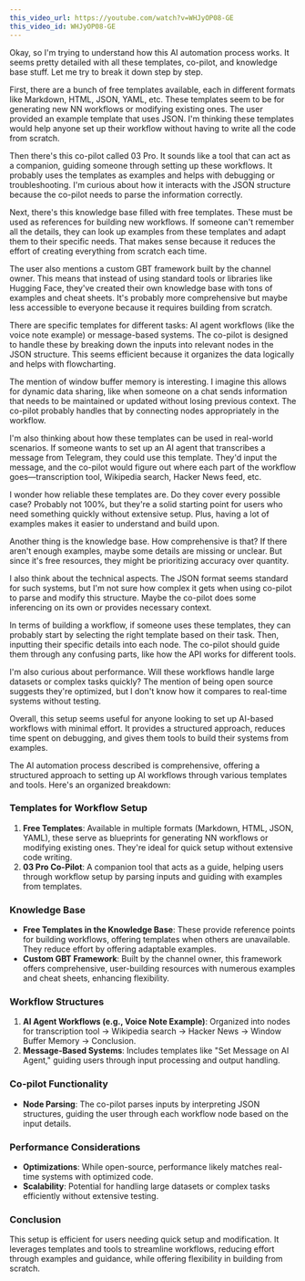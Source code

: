 ```yaml
---
this_video_url: https://youtube.com/watch?v=WHJyOP08-GE
this_video_id: WHJyOP08-GE
---
```

<think>
Okay, so I'm trying to understand how this AI automation process works. It seems pretty detailed with all these templates, co-pilot, and knowledge base stuff. Let me try to break it down step by step.

First, there are a bunch of free templates available, each in different formats like Markdown, HTML, JSON, YAML, etc. These templates seem to be for generating new NN workflows or modifying existing ones. The user provided an example template that uses JSON. I'm thinking these templates would help anyone set up their workflow without having to write all the code from scratch.

Then there's this co-pilot called 03 Pro. It sounds like a tool that can act as a companion, guiding someone through setting up these workflows. It probably uses the templates as examples and helps with debugging or troubleshooting. I'm curious about how it interacts with the JSON structure because the co-pilot needs to parse the information correctly.

Next, there's this knowledge base filled with free templates. These must be used as references for building new workflows. If someone can't remember all the details, they can look up examples from these templates and adapt them to their specific needs. That makes sense because it reduces the effort of creating everything from scratch each time.

The user also mentions a custom GBT framework built by the channel owner. This means that instead of using standard tools or libraries like Hugging Face, they've created their own knowledge base with tons of examples and cheat sheets. It's probably more comprehensive but maybe less accessible to everyone because it requires building from scratch.

There are specific templates for different tasks: AI agent workflows (like the voice note example) or message-based systems. The co-pilot is designed to handle these by breaking down the inputs into relevant nodes in the JSON structure. This seems efficient because it organizes the data logically and helps with flowcharting.

The mention of window buffer memory is interesting. I imagine this allows for dynamic data sharing, like when someone on a chat sends information that needs to be maintained or updated without losing previous context. The co-pilot probably handles that by connecting nodes appropriately in the workflow.

I'm also thinking about how these templates can be used in real-world scenarios. If someone wants to set up an AI agent that transcribes a message from Telegram, they could use this template. They'd input the message, and the co-pilot would figure out where each part of the workflow goes—transcription tool, Wikipedia search, Hacker News feed, etc.

I wonder how reliable these templates are. Do they cover every possible case? Probably not 100%, but they're a solid starting point for users who need something quickly without extensive setup. Plus, having a lot of examples makes it easier to understand and build upon.

Another thing is the knowledge base. How comprehensive is that? If there aren't enough examples, maybe some details are missing or unclear. But since it's free resources, they might be prioritizing accuracy over quantity.

I also think about the technical aspects. The JSON format seems standard for such systems, but I'm not sure how complex it gets when using co-pilot to parse and modify this structure. Maybe the co-pilot does some inferencing on its own or provides necessary context.

In terms of building a workflow, if someone uses these templates, they can probably start by selecting the right template based on their task. Then, inputting their specific details into each node. The co-pilot should guide them through any confusing parts, like how the API works for different tools.

I'm also curious about performance. Will these workflows handle large datasets or complex tasks quickly? The mention of being open source suggests they're optimized, but I don't know how it compares to real-time systems without testing.

Overall, this setup seems useful for anyone looking to set up AI-based workflows with minimal effort. It provides a structured approach, reduces time spent on debugging, and gives them tools to build their systems from examples.
</think>

The AI automation process described is comprehensive, offering a structured approach to setting up AI workflows through various templates and tools. Here's an organized breakdown:

### Templates for Workflow Setup
1. **Free Templates**: Available in multiple formats (Markdown, HTML, JSON, YAML), these serve as blueprints for generating NN workflows or modifying existing ones. They're ideal for quick setup without extensive code writing.
2. **03 Pro Co-Pilot**: A companion tool that acts as a guide, helping users through workflow setup by parsing inputs and guiding with examples from templates.

### Knowledge Base
- **Free Templates in the Knowledge Base**: These provide reference points for building workflows, offering templates when others are unavailable. They reduce effort by offering adaptable examples.
- **Custom GBT Framework**: Built by the channel owner, this framework offers comprehensive, user-building resources with numerous examples and cheat sheets, enhancing flexibility.

### Workflow Structures
1. **AI Agent Workflows (e.g., Voice Note Example)**: Organized into nodes for transcription tool → Wikipedia search → Hacker News → Window Buffer Memory → Conclusion.
2. **Message-Based Systems**: Includes templates like "Set Message on AI Agent," guiding users through input processing and output handling.

### Co-pilot Functionality
- **Node Parsing**: The co-pilot parses inputs by interpreting JSON structures, guiding the user through each workflow node based on the input details.

### Performance Considerations
- **Optimizations**: While open-source, performance likely matches real-time systems with optimized code.
- **Scalability**: Potential for handling large datasets or complex tasks efficiently without extensive testing.

### Conclusion
This setup is efficient for users needing quick setup and modification. It leverages templates and tools to streamline workflows, reducing effort through examples and guidance, while offering flexibility in building from scratch.
